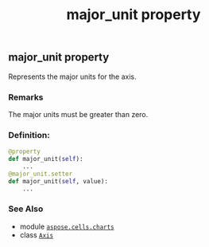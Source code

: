 ﻿---
title: major_unit property
second_title: Aspose.Cells for Python via .NET API References
description: 
type: docs
weight: 310
url: /aspose.cells.charts/axis/major_unit/
is_root: false
---

## major_unit property


Represents the major units for the axis.

### Remarks 


The major units must be greater than zero.
### Definition:
```python
@property
def major_unit(self):
    ...
@major_unit.setter
def major_unit(self, value):
    ...
```

### See Also
* module [`aspose.cells.charts`](../../)
* class [`Axis`](/cells/python-net/aspose.cells.charts/axis)
